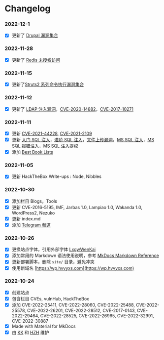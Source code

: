 # Changelog

### 2022-12-1

- [x] 更新了 [Drupal 漏洞集合](blogs/drupal_vuln_hub.md)

### 2022-11-28

- [x] 更新了 [Redis 未授权访问](blogs/redis_pwn.md)

### 2022-11-15

- [x] 更新了[Struts2 系列命令执行漏洞集合](blogs/struts2_vuln_hub.md)

### 2022-11-12

- [x] 更新了 [LDAP 注入漏洞](blogs/ldap_inject.md)，[CVE-2020-14882](cves/CVE-2020/CVE-2020-14882.md)，[CVE-2017-10271](cves/CVE-2017/CVE-2017-10271.md)

### 2022-11-11

- [x] 更新 [CVE-2021-44228](cves/CVE-2021/CVE-2021-44228.md), [CVE-2021-2109](cves/CVE-2021/CVE-2021-2109.md)
- [x] 更新 [入门 SQL 注入](blogs/sql_inject.md)，[进阶 SQL 注入](blogs/advance_sql_inject.md)，[文件上传漏洞](blogs/file_upload.md)，[MS SQL 注入](blogs/mssql_inject.md)，[MS SQL 报错注入](blogs/mssql_inject.md)，[MS SQL 注入提权](blogs/mssql_inject.md)
- [x] 添加 [Best Book Lists](books.md)

### 2022-11-05

- [x] 更新 HackTheBox Write-ups : Node, Nibbles

### 2022-10-30

- [x] 添加栏目 Blogs，Tools
- [x] 更新 CVE-2016-5195, IMF, Jarbas 1.0, Lampiao 1.0, Wakanda 1.0, WordPress2, Nezuko
- [x] 更新 index.md
- [x] 添加 [Telegram 频道](https://t.me/s/hackingwp)

### 2022-10-26

- [x] 更换站点字体，引用外部字体 [LxgwWenKai](https://github.com/lxgw/LxgwWenKai)
- [x] 添加常用的 Markdown 语法使用说明，参考 [MkDocs Markdown Reference](https://squidfunk.github.io/mkdocs-material/reference/)
- [x] 更新部署脚本，删除 `site/` 目录，避免冲突
- [x] 使用新域名 [https://wp.hvvyxs.com](https://wp.hvvyxs.com)

### 2022-10-24

- [x] 创建站点
- [x] 包含栏目 CVEs, vulnHub, HackTheBox
- [x] 添加 CVE-2022-25411, CVE-2022-28060, CVE-2022-25488, CVE-2022-25578, CVE-2022-26201, CVE-2022-28512, CVE-2017-0143, CVE-2022-29464, CVE-2022-28525, CVE-2022-26965, CVE-2022-32991, CVE-2022-30887
- [x] Made with Material for MkDocs
- [x] 由 [KK](https://github.com/kangvcar) 和 [HZH](https://github.com/HZHERRR) 维护
